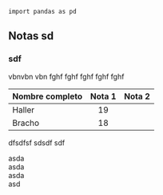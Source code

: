 <pre class=" language-javascript"><code class="prism  language-javascript"><span class="token keyword">import</span> pandas <span class="token keyword">as</span> pd
</code></pre>
<h2 id="notas-sd">Notas sd</h2>
<h3 id="sdf">sdf</h3>
<p>vbnvbn vbn  fghf fghf fghf fghf fghf</p>
<table>
<thead>
<tr>
<th>Nombre completo</th>
<th align="center">Nota 1</th>
<th>Nota 2</th>
</tr>
</thead>
<tbody>
<tr>
<td>Haller</td>
<td align="center">19</td>
<td></td>
</tr>
<tr>
<td>Bracho</td>
<td align="center">18</td>
<td></td>
</tr>
</tbody>
</table>
<p>dfsdfsf sdsdf sdf</p>
<p>asda<br>
asda<br>
asda<br>
asd</p>
